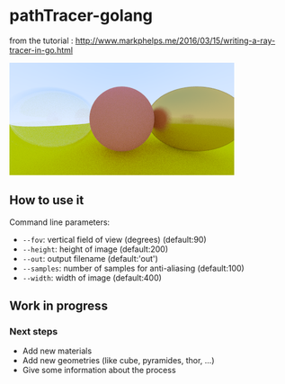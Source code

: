 # pathTracer-golang
from the tutorial : http://www.markphelps.me/2016/03/15/writing-a-ray-tracer-in-go.html

![Game](preview.png "ScreenShot")

## How to use it
Command line parameters: 
  - `--fov`: vertical field of view (degrees) (default:90)
  - `--height`: height of image (default:200)
  - `--out`: output filename  (default:'out')
  - `--samples`: number of samples for anti-aliasing (default:100)
  - `--width`: width of image (default:400)
  
  
## Work in progress

### Next steps
   - Add new materials
   - Add new geometries (like cube, pyramides, thor, ...)
   - Give some information about the process 
